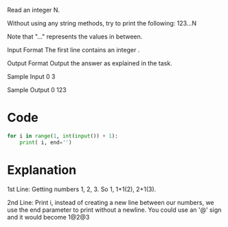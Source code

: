 Read an integer N.

Without using any string methods, try to print the following:
123...N

Note that "..." represents the values in between.

Input Format
The first line contains an integer .

Output Format
Output the answer as explained in the task.

Sample Input 0
3

Sample Output 0
123

# Code 
``` python 
for i in range(1, int(input()) + 1):
    print( i, end='')
```

# Explanation 
1st Line: Getting numbers 1, 2, 3. So 1, 1+1(2), 2+1(3).

2nd Line: Print i, instead of creating a new line between our numbers, we use the end parameter to print without a newline. You could use an '@' sign and it would become 1@2@3
